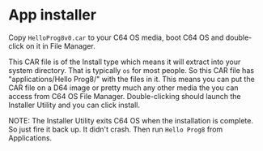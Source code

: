 # App installer

Copy `HelloProg8v0.car` to your C64 OS media, boot C64 OS and double-click on it in File Manager.

This CAR file is of the Install type which means it will extract into your system directory.
That is typically `os` for most people. So this CAR file has "applications/Hello Prog8/" with
the files in it.  This means you can put the CAR file on a D64 image or pretty much any
other media the you can access from C64 OS File Manager.  Double-clicking should launch the Installer
Utility and you can click install.

NOTE: The Installer Utility exits C64 OS when the installation is complete.
So just fire it back up.  It didn't crash.  Then run `Hello Prog8` from Applications.

